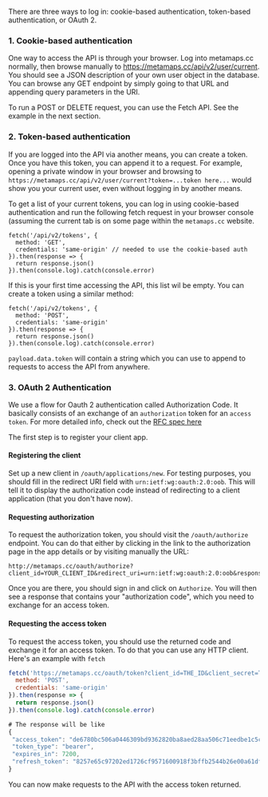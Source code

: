There are three ways to log in: cookie-based authentication, token-based authentication, or OAuth 2.

### 1. Cookie-based authentication

One way to access the API is through your browser. Log into metamaps.cc normally, then browse manually to https://metamaps.cc/api/v2/user/current. You should see a JSON description of your own user object in the database. You can browse any GET endpoint by simply going to that URL and appending query parameters in the URI.

To run a POST or DELETE request, you can use the Fetch API. See the example in the next section.

### 2. Token-based authentication

If you are logged into the API via another means, you can create a token. Once you have this token, you can append it to a request. For example, opening a private window in your browser and browsing to `https://metamaps.cc/api/v2/user/current?token=...token here...` would show you your current user, even without logging in by another means.

To get a list of your current tokens, you can log in using cookie-based authentication and run the following fetch request in your browser console (assuming the current tab is on some page within the `metamaps.cc` website.

```
fetch('/api/v2/tokens', {
  method: 'GET',
  credentials: 'same-origin' // needed to use the cookie-based auth
}).then(response => {
  return response.json()
}).then(console.log).catch(console.error)
```

If this is your first time accessing the API, this list wil be empty. You can create a token using a similar method:

```
fetch('/api/v2/tokens', {
  method: 'POST',
  credentials: 'same-origin'
}).then(response => {
  return response.json()
}).then(console.log).catch(console.error)
```

`payload.data.token` will contain a string which you can use to append to requests to access the API from anywhere.

### 3. OAuth 2 Authentication

We use a flow for Oauth 2 authentication called Authorization Code. It basically consists of an exchange of an `authorization` token for an `access token`. For more detailed info, check out the [RFC spec here](http://tools.ietf.org/html/rfc6749#section-4.1)

The first step is to register your client app.

#### Registering the client

Set up a new client in `/oauth/applications/new`. For testing purposes, you should fill in the redirect URI field with `urn:ietf:wg:oauth:2.0:oob`. This will tell it to display the authorization code instead of redirecting to a client application (that you don't have now).

#### Requesting authorization

To request the authorization token, you should visit the `/oauth/authorize` endpoint. You can do that either by clicking in the link to the authorization page in the app details or by visiting manually the URL:

```
http://metamaps.cc/oauth/authorize?client_id=YOUR_CLIENT_ID&redirect_uri=urn:ietf:wg:oauth:2.0:oob&response_type=code
```

Once you are there, you should sign in and click on `Authorize`.
You will then see a response that contains your "authorization code", which you need to exchange for an access token.

#### Requesting the access token

To request the access token, you should use the returned code and exchange it for an access token. To do that you can use any HTTP client. Here's an example with `fetch`

```javascript
fetch('https://metamaps.cc/oauth/token?client_id=THE_ID&client_secret=THE_SECRET&code=RETURNED_CODE&grant_type=authorization_code&redirect_uri=urn:ietf:wg:oauth:2.0:oob', {
  method: 'POST',
  credentials: 'same-origin'
}).then(response => {
  return response.json()
}).then(console.log).catch(console.error)

# The response will be like
{
 "access_token": "de6780bc506a0446309bd9362820ba8aed28aa506c71eedbe1c5c4f9dd350e54",
 "token_type": "bearer", 
 "expires_in": 7200,
 "refresh_token": "8257e65c97202ed1726cf9571600918f3bffb2544b26e00a61df9897668c33a1"
}
```

You can now make requests to the API with the access token returned.
